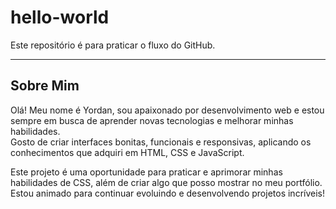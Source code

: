 # hello-world

Este repositório é para praticar o fluxo do GitHub.

---

## Sobre Mim

Olá! Meu nome é Yordan, sou apaixonado por desenvolvimento web e estou sempre em busca de aprender novas tecnologias e melhorar minhas habilidades.  
Gosto de criar interfaces bonitas, funcionais e responsivas, aplicando os conhecimentos que adquiri em HTML, CSS e JavaScript.

Este projeto é uma oportunidade para praticar e aprimorar minhas habilidades de CSS, além de criar algo que posso mostrar no meu portfólio.  
Estou animado para continuar evoluindo e desenvolvendo projetos incríveis!
